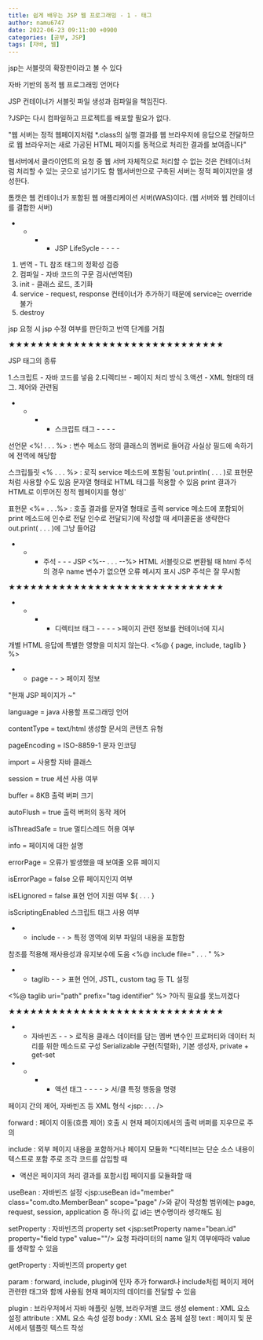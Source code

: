 ```yaml
---
title: 쉽게 배우는 JSP 웹 프로그래밍 - 1 - 태그
author: namu6747
date: 2022-06-23 09:11:00 +0900
categories: [공부, JSP]
tags: [자바, 웹]
---
```


jsp는 서블릿의 확장판이라고 볼 수 있다

자바 기반의 동적 웹 프로그래밍 언어다

JSP 컨테이너가 서블릿 파일 생성과 컴파일을 책임진다.

?JSP는 다시 컴파일하고 프로젝트를 배포할 필요가 없다.

"웹 서버는 정적 웹페이지처럼 *.class의 실행 결과를
웹 브라우저에 응답으로 전달하므로
웹 브라우저는 새로 가공된 HTML 페이지를
동적으로 처리한 결과를 보여줍니다"

웹서버에서 클라이언트의 요청 중 웹 서버
자체적으로 처리할 수 없는 것은
컨테이너처럼 처리할 수 있는 곳으로 넘기기도 함
웹서버만으로 구축된 서버는 정적 페이지만을 생성한다.

톰캣은 웹 컨테이너가 포함된 웹 애플리케이션 서버(WAS)이다.
(웹 서버와 웹 컨테이너를 결합한 서버)

- - - - JSP LifeSycle - - - -

1. 번역 - TL 참조 태그의 정확성 검증
2. 컴파일 - 자바 코드의 구문 검사(번역된)
3. init - 클래스 로드, 초기화
4. service - request, response 
컨테이너가 추가하기 때문에 service는 override 불가
5. destroy

jsp 요청 시 jsp 수정 여부를 판단하고 번역 단계를 거침



★★★★★★★★★★★★★★★★★★★★★★★★★★★★★★


JSP 태그의 종류

1.스크립트 - 자바 코드를 넣음
2.디렉티브 - 페이지 처리 방식
3.액션 - XML 형태의 태그. 제어와 관련됨


- - - - 스크립트 태그 - - - -

선언문 <%! . . . %> : 변수 메소드 정의 
 클래스의 멤버로 들어감
 사실상 필드에 속하기에 전역에 해당함

스크립틀릿 <% . . . %> : 로직
 service 메소드에 포함됨
 'out.println( . . . )로 표현문처럼 사용할 수도 있음
 문자열 형태로 HTML 태그를 적용할 수 있음 
 print 결과가 HTML로 이루어진 정적 웹페이지를 형성'

표현문 <%= . . .%> : 호출 결과를 문자열 형태로 출력
 service 메소드에 포함되어 print 메소드에 인수로 전달
 인수로 전달되기에 작성할 때 세미콜론을 생략한다
 out.print( . . . )에 그냥 들어감

- - - 주석 - - - 
 JSP <%-- . . . --%>
 HTML <!-- . . . -->
 서블릿으로 변환될 때
 html 주석의 경우 name 변수가 없으면 오류 메시지 표시
 JSP 주석은 잘 무시함


★★★★★★★★★★★★★★★★★★★★★★★★★★★★★★


- - - - 디렉티브 태그 - - - - >페이지 관련 정보를 컨테이너에 지시


개별 HTML 응답에 특별한 영향을 미치지 않는다.
<%@ { page, include, taglib }  %> 


 - - page - - > 페이지 정보

"현재 JSP 페이지가 ~"

language = java
사용할 프로그래밍 언어

contentType = text/html
생성할 문서의 콘텐츠 유형

pageEncoding = ISO-8859-1
문자 인코딩

import = 
사용할 자바 클래스

session = true
세션 사용 여부

buffer = 8KB
출력 버퍼 크기

autoFlush = true
출력 버퍼의 동작 제어

isThreadSafe = true
멀티스레드 허용 여부

info = 
페이지에 대한 설명

errorPage = 
오류가 발생했을 때 보여줄 오류 페이지

isErrorPage = false
오류 페이지인지 여부

isELignored = false
표현 언어 지원 여부 ${ . . . }

isScriptingEnabled
스크립트 태그 사용 여부



 - - include - - > 특정 영역에 외부 파일의 내용을 포함함

참조를 적용해 재사용성과 유지보수에 도움
<%@ include file=" . . . " %>


 - - taglib - - > 표현 언어, JSTL, custom tag 등 TL 설정

<%@ taglib uri="path" prefix="tag identifier" %>
?아직 필요를 못느끼겠다


★★★★★★★★★★★★★★★★★★★★★★★★★★★★★★


 - - 자바빈즈 - - >  로직용 클래스
데이터를 담는 멤버 변수인 프로퍼티와
데이터 처리를 위한 메소드로 구성
Serializable 구현(직렬화), 기본 생성자, private + get-set

- - - - 액션 태그 - - - - > 서/클 특정 행동을 명령

페이지 간의 제어, 자바빈즈 등
XML 형식 <jsp: . . . />

forward : 페이지 이동(흐름 제어)
 호출 시 현재 페이지에서의 출력 버퍼를 지우므로 주의

include : 외부 페이지 내용을 포함하거나 페이지 모듈화
 *디렉티브는 단순 소스 내용이 텍스트로 포함
	주로 조각 코드를 삽입할 때
 * 액션은 페이지의 처리 결과를 포함시킴
	페이지를 모듈화할 때 

useBean : 자바빈즈 설정
<jsp:useBean id="member" class="com.dto.MemberBean"
 	scope="page" />와 같이 작성함
범위에는 page, request, session, application 중 하나의 값
id는 변수명이라 생각해도 됨

setProperty : 자바빈즈의 property set
<jsp:setProperty name="bean.id" property="field type" value=""/>
 요청 파라미터의 name 일치 여부에따라 value를 생략할 수 있음

getProperty : 자바빈즈의 property get

param : forward, include, plugin에 인자 추가
 forward나 include처럼 페이지 제어 관련한 태그와 함께 사용됨
	현재 페이지의 데이터를 전달할 수 있음

plugin : 브라우저에서 자바 애플릿 실행, 브라우저별 코드 생성
element : XML 요소 설정
attribute : XML 요소 속성 설정 
body : XML 요소 몸체 설정
text : 페이지 및 문서에서 템플릿 텍스트 작성